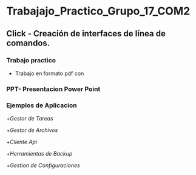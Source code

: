 # Trabajajo_Practico_Grupo_17_COM2

## Click - Creación de interfaces de línea de comandos.

### Trabajo practico
+ Trabajo en formato pdf con 

### PPT- Presentacion Power Point

### Ejemplos de Aplicacion

+*Gestor de Tareas*

+*Gestor de Archivos*

+*Cliente Api*

+*Herramientas de Backup*

+*Gestion de Configuraciones*

